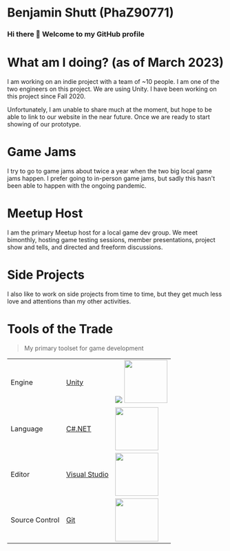 # Benjamin Shutt (PhaZ90771)

### Hi there 👋 Welcome to my GitHub profile

# What am I doing? (as of March 2023)

I am working on an indie project with a team of ~10 people. I am one of the two engineers on this project. We are using Unity. I have been working on this project since Fall 2020.

Unfortunately, I am unable to share much at the moment, but hope to be able to link to our website in the near future. Once we are ready to start showing of our prototype.

# Game Jams

I try to go to game jams about twice a year when the two big local game jams happen. I prefer going to in-person game jams, but sadly this hasn't been able to happen with the ongoing pandemic.

# Meetup Host

I am the primary Meetup host for a local game dev group. We meet bimonthly, hosting game testing sessions, member presentations, project show and tells, and directed and freeform discussions.

# Side Projects

I also like to work on side projects from time to time, but they get much less love and attentions than my other activities.

# Tools of the Trade
> My primary toolset for game development

<table>
  <tr>
    <td>Engine</td>
    <td><a href="https://unity.com/">Unity</a></td>
    <td>
      <a href="https://unity.com/" title="Unity"><img src="https://cdn.bfldr.com/S5BC9Y64/as/xsqpvtw64jzk92vqqrm3t7f/Unity_-_Social_Profile_Icon?auto=webp&format=png&width=100&height=100" /></a>
      <a href="https://www.credly.com/badges/00930308-3198-454d-acf1-3f32512ae5c4/public_url" title="Unity Essentials Pathway"><img src="https://images.credly.com/size/110x110/images/2ebece18-451f-4f69-868a-9b5edac57567/image.png" height="100" /></a>
    </td>
  </tr>
  <tr>
    <td>Language</td>
    <td><a href="https://dotnet.microsoft.com/en-us/languages/csharp">C#.NET</a></td>
    <td><a href="https://dotnet.microsoft.com/en-us/languages/csharp" title="C#.NET"><img src="https://cdn.jsdelivr.net/gh/devicons/devicon/icons/csharp/csharp-original.svg" height="100" /></a></td>
  </tr>
  <tr>
    <td>Editor</td>
    <td><a href="https://visualstudio.microsoft.com">Visual Studio</a></td>
    <td><a href="https://visualstudio.microsoft.com/" title="Visual Studio"><img src="https://cdn.jsdelivr.net/gh/devicons/devicon/icons/visualstudio/visualstudio-plain.svg" height="100" /></a></td>
  </tr>
  <tr>
    <td>Source Control</td>
    <td><a href="https://git-scm.com">Git</a></td>
    <td><a href="https://git-scm.com/" title="Git"><img src="https://cdn.jsdelivr.net/gh/devicons/devicon/icons/git/git-original.svg" height="100" /></a></td>
  </tr>
</table>

<!--
**PhaZ90771/PhaZ90771** is a ✨ _special_ ✨ repository because its `README.md` (this file) appears on your GitHub profile.

Here are some ideas to get you started:

- 🔭 I’m currently working on ...
- 🌱 I’m currently learning ...
- 👯 I’m looking to collaborate on ...
- 🤔 I’m looking for help with ...
- 💬 Ask me about ...
- 📫 How to reach me: ...
- 😄 Pronouns: ...
- ⚡ Fun fact: ...
-->
